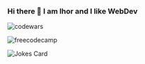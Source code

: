 ### Hi there 👋 I am Ihor and I like WebDev

![codewars](https://www.codewars.com/users/Zakatsiura/badges/small)

![freecodecamp](https://www.freecodecamp.org/ukrainian/news/author/ihor/)

![Jokes Card](https://readme-jokes.vercel.app/api)
<!--
**Zakatsiura/Zakatsiura** is a ✨ _special_ ✨ repository because its `README.md` (this file) appears on your GitHub profile.

Here are some ideas to get you started:

- 🔭 I’m currently working on ...
- 🌱 I’m currently learning ...
- 👯 I’m looking to collaborate on ...
- 🤔 I’m looking for help with ...
- 💬 Ask me about ...
- 📫 How to reach me: ...
- 😄 Pronouns: ...
- ⚡ Fun fact: ...
-->
